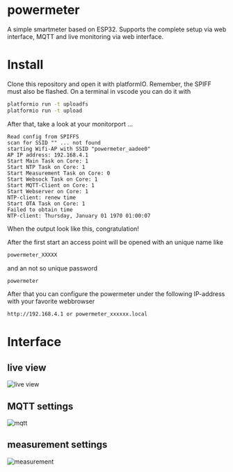# powermeter

A simple smartmeter based on ESP32. Supports the complete setup via web interface, MQTT and live monitoring via web interface.

# Install

Clone this repository and open it with platformIO.
Remember, the SPIFF must also be flashed. On a terminal in vscode you can do it with
```bash
platformio run -t uploadfs
platformio run -t upload
```

After that, take a look at your monitorport ...

```text
Read config from SPIFFS
scan for SSID "" ... not found
starting Wifi-AP with SSID "powermeter_aadee0"
AP IP address: 192.168.4.1
Start Main Task on Core: 1
Start NTP Task on Core: 1
Start Measurement Task on Core: 0
Start Websock Task on Core: 1
Start MQTT-Client on Core: 1
Start Webserver on Core: 1
NTP-client: renew time
Start OTA Task on Core: 1
Failed to obtain time
NTP-client: Thursday, January 01 1970 01:00:07
```
When the output look like this, congratulation!

After the first start an access point will be opened with an unique name like
```bash
powermeter_XXXXX
```
and an not so unique password
```bash
powermeter
```
After that you can configure the powermeter under the following IP-address with your favorite webbrowser
```bash
http://192.168.4.1 or powermeter_xxxxxx.local
```

# Interface

## live view
![live view](https://github.com/sharandac/powermeter/blob/master/data/live-view.png)
## MQTT settings
![mqtt](https://github.com/sharandac/powermeter/blob/master/data/mqtt-setting.png)
## measurement settings
![measurement](https://github.com/sharandac/powermeter/blob/master/data/measurement-setting.png)

